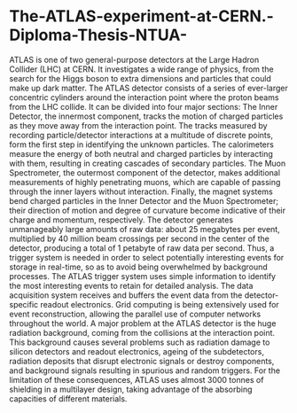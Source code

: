 # The-ATLAS-experiment-at-CERN.-Diploma-Thesis-NTUA-
ATLAS is one of two general-purpose detectors at the Large Hadron Collider (LHC) at CERN. It investigates a wide range of physics, from the search for the Higgs boson to extra dimensions and particles that could make up dark matter. The ATLAS detector consists of a series of ever-larger concentric cylinders around the interaction point where the proton beams from the LHC collide. It can be divided into four major sections: Τhe Inner Detector, the innermost component, tracks the motion of charged particles as they move away from the interaction point. The tracks measured by recording particle/detector interactions at a multitude of discrete points, form the first step in identifying the unknown particles. The calorimeters measure the energy of both neutral and charged particles by interacting with them, resulting in creating cascades of secondary particles. The Muon Spectrometer, the outermost component of the detector, makes additional measurements of highly penetrating muons, which are capable of passing through the inner layers without interaction. Finally, the magnet systems bend charged particles in the Inner Detector and the Muon Spectrometer; their direction of motion and degree of curvature become indicative of their charge and momentum, respectively.  The detector generates unmanageably large amounts of raw data: about 25 megabytes per event, multiplied by 40 million beam crossings per second in the center of the detector, producing a total of 1 petabyte of raw data per second. Thus, a trigger system is needed in order to select potentially interesting events for storage in real-time, so as to avoid being overwhelmed by background processes. The ATLAS trigger system uses simple information to identify the most interesting events to retain for detailed analysis. The data acquisition system receives and buffers the event data from the detector-specific readout electronics. Grid computing is being extensively used for event reconstruction, allowing the parallel use of computer networks throughout the world. A major problem at the ATLAS detector is the huge radiation background, coming from the collisions at the interaction point. This background causes several problems such as radiation damage to silicon detectors and readout electronics, ageing of the subdetectors, radiation deposits that disrupt electronic signals or destroy components, and background signals resulting in spurious and random triggers. For the limitation of these consequences, ATLAS uses almost 3000 tonnes of shielding in a multilayer design, taking advantage of the absorbing capacities of different materials.
